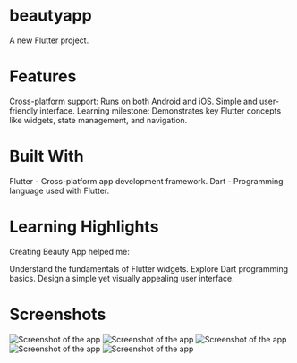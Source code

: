 # beautyapp

A new Flutter project.

# Features
Cross-platform support: Runs on both Android and iOS.
Simple and user-friendly interface.
Learning milestone: Demonstrates key Flutter concepts like widgets, state management, and navigation.

# Built With
Flutter - Cross-platform app development framework.
Dart - Programming language used with Flutter.

# Learning Highlights
Creating Beauty App helped me:

Understand the fundamentals of Flutter widgets.
Explore Dart programming basics.
Design a simple yet visually appealing user interface.

# Screenshots
![Screenshot of the app](screenshots/Screenshot_20240803_182615.png)
![Screenshot of the app](screenshots/Screenshot_20240803_182640.png)
![Screenshot of the app](screenshots/Screenshot_20240803_182703.png)
![Screenshot of the app](screenshots/Screenshot_20240807_014312.png)
![Screenshot of the app](screenshots/Screenshot_20240807_014334.png)


